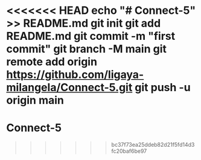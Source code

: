 <<<<<<< HEAD
echo "# Connect-5" >> README.md
git init
git add README.md
git commit -m "first commit"
git branch -M main
git remote add origin https://github.com/ligaya-milangela/Connect-5.git
git push -u origin main 
=======
# Connect-5
>>>>>>> bc37f73ea25ddeb82d21f5fd14d3fc20baf6be97
